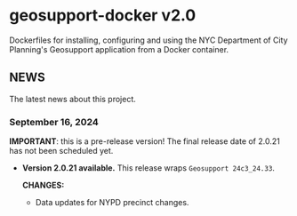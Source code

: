 # geosupport-docker v2.0

Dockerfiles for installing, configuring and using the NYC Department of City Planning's Geosupport application from a Docker container.

## NEWS

The latest news about this project.

### September 16, 2024

**IMPORTANT**: this is a pre-release version! The final release date of 2.0.21 has not been scheduled yet.

* **Version 2.0.21 available.** This release wraps `Geosupport 24c3_24.33`.

  **CHANGES:**

  * Data updates for NYPD precinct changes.
